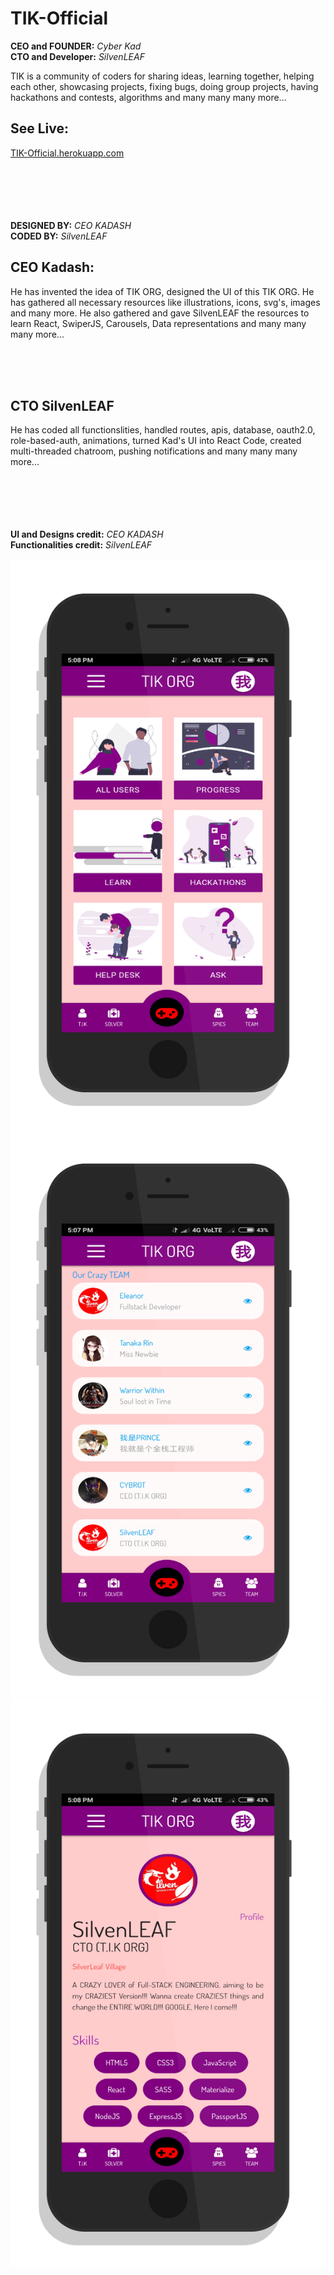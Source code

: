 # TIK-Official

**CEO and FOUNDER:**  *Cyber Kad*  
**CTO and Developer:** *SilvenLEAF*

TIK is a  community of coders for sharing ideas, learning together, helping each other, showcasing projects, fixing bugs, doing group projects, having hackathons and contests, algorithms and many many many more...


## **See Live:**
[TIK-Official.herokuapp.com](http://tikofficial.herokuapp.com)    


<br/><br/><br/><br/><br/>
**DESIGNED BY:** *CEO KADASH*  
**CODED BY:** *SilvenLEAF*



## CEO Kadash:
He has invented the idea of TIK ORG, designed the UI of this TIK ORG. He has gathered all necessary resources like illustrations, icons, svg's, images and many more. He also gathered and gave SilvenLEAF the resources to learn React, SwiperJS, Carousels, Data representations and many many many more... 

<br/><br/><br/>
## CTO SilvenLEAF
He has coded all functionslities, handled routes, apis, database, oauth2.0, role-based-auth, animations, turned Kad's UI into React Code, created multi-threaded chatroom, pushing notifications and many many many more... 



<br/><br/><br/><br/><br/>
**UI  and Designs credit:** *CEO KADASH*  
**Functionalities credit:** *SilvenLEAF*


<img src="TIK ORG HOME.png" />

<img src="TIK ORG ALL USERS.png" />

<img src="TIK ORG PROFILE.png" />
